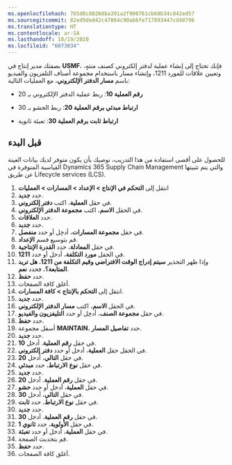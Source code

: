 ```yaml
---
ms.openlocfilehash: 765d0c88268ba391a2f900761cb60b34c842ed57
ms.sourcegitcommit: 82ed9ded42c47064c90ab6fe717893447cd48796
ms.translationtype: HT
ms.contentlocale: ar-SA
ms.lasthandoff: 10/19/2020
ms.locfileid: "6073034"
---
```

بصفتك مدير إنتاج في **USMF**، فإنك تحتاج إلى إنشاء عملية لدفتر إلكتروني كصنف منتهٍ، وتعيين علاقات للمورد 1211، وإنشاء مسار باستخدام مجموعة أصناف التلفزيون والفيديو باسم **مسار الدفتر الإلكتروني**، مع العمليات التالية:

-   **رقم العملية 10**: ربط عملية الدفتر الإلكتروني بـ 20

-   **ارتباط مبدئي برقم العملية 20**: ربط الحشو بـ 30

-   **ارتباط ثابت برقم العملية 30**: تعبئة ثانوية

## <a name="before-you-begin"></a>قبل البدء

للحصول على أقصى استفادة من هذا التدريب، نوصيك بأن يكون متوفر لديك بيانات العينة القياسية المتوفرة في Dynamics 365 Supply Chain Management والتي يتم تثبيتها عن طريق Lifecycle services (LCS).

1.  انتقل إلى **التحكم في الإنتاج > الإعداد > المسارات > العمليات**
2.  حدد **جديد‎**.
3.  في حقل **العملية**، اكتب **دفتر إلكتروني**.
4.  في الحقل **الاسم**، اكتب **مجموعة الدفتر الإلكتروني**.
5.  حدد **العلاقات**.
6.  حدد **جديد‎**.
7.  في حقل **مجموعة المسارات**، أدخِل أو حدد **منفصل**.
8.  قم بتوسيع قسم **الإعداد**.
9.  في حقل **المعادلة**، حدد **القدرة الإنتاجية**.
10. في الحقل **مورد التكلفة**، أدخل أو حدد **1211‎**.
10. وإذا ظهر التحذير **سيتم إدراج الوقت الافتراضي وقيم التكلفة من 1211. هل تريد المتابعة؟**، فحدد **نعم**.
11. حدد **حفظ**.
12. أغلق كافة الصفحات.
13. انتقل إلى **التحكم بالإنتاج > كافة المسارات**.
14. حدد **جديد‎**.
15. في الحقل **الاسم**، اكتب **مسار الدفتر الإلكتروني**.
16. في حقل **مجموعة الصنف**، أدخِل أو حدد **التليفزيون والفيديو**.
17. حدد **حفظ**.
18. أسفل مجموعة **MAINTAIN**، حدد **تفاصيل المسار**.
19. حدد **جديد‎**.
20. في حقل **رقم العملية**.  أدخل **10**.
21. في الحقل حقل **العملية**، أدخل أو حدد **دفتر إلكتروني**.
21. في حقل **التالي**، أدخل **20**.
22. في حقل **نوع** **الارتباط**، حدد **مبدئي**.
23. حدد **جديد‎**.
24. في حقل **رقم العملية**.  أدخل **20**.
25. في حقل **العملية**، أدخل أو حدد **حشو**.
26. في حقل **التالي**، أدخل **30**.
27. في حقل **نوع الارتباط**، حدد **ثابت**.
28. حدد **جديد‎**.
29. في حقل **رقم العملية**.  أدخل **30**.
30. في حقل **الأولوية**، حدد **ثانوي 1**.
31. في حقل **العملية**، أدخل أو حدد **تعبئة**.
32. قم بتحديث الصفحة.
33. حدد **حفظ**.
34. أغلق كافة الصفحات.
